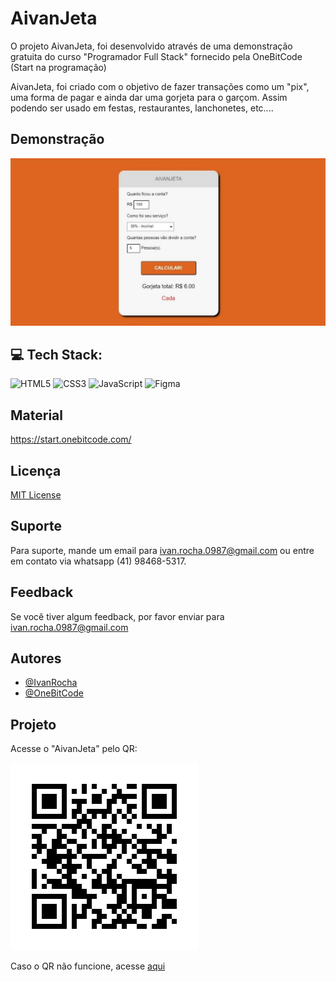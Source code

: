 # AivanJeta

O projeto AivanJeta, foi desenvolvido através de uma demonstração gratuita do curso "Programador Full Stack" fornecido pela OneBitCode (Start na programação)

AivanJeta, foi criado com o objetivo de fazer transações como um "pix", uma forma de pagar e ainda dar uma gorjeta para o garçom. Assim podendo ser usado em festas, restaurantes, lanchonetes, etc....

## Demonstração

![App Screenshot](./assets/capa.jpg)


## 💻 Tech Stack:
 ![HTML5](https://img.shields.io/badge/html5-%23E34F26.svg?style=flat&logo=html5&logoColor=white) 
 ![CSS3](https://img.shields.io/badge/css3-%231572B6.svg?style=flat&logo=css3&logoColor=white) 
 ![JavaScript](https://img.shields.io/badge/javascript-%23323330.svg?style=flat&logo=javascript&logoColor=%23F7DF1E)
 ![Figma](https://img.shields.io/badge/figma-%23F24E1E.svg?style=flat&logo=figma&logoColor=white)

## Material

https://start.onebitcode.com/

## Licença

[MIT License](https://choosealicense.com/licenses/mit/)

## Suporte

Para suporte, mande um email para ivan.rocha.0987@gmail.com ou entre em contato via whatsapp (41) 98468-5317.

## Feedback

Se você tiver algum feedback, por favor enviar para ivan.rocha.0987@gmail.com

## Autores

- [@IvanRocha](https://www.github.com/ivanrocha10)
- [@OneBitCode](https://github.com/OneBitCodeBlog)

## Projeto

<p>
  Acesse o "AivanJeta" pelo QR:
</p>
  <img src="./assets/qrcode.png/" alt="qrcode" class="capa">

Caso o QR não funcione, acesse <a href="https://ivanrocha10.github.io/AivanJeta/">aqui</a>
